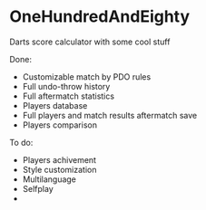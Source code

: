 # OneHundredAndEighty
Darts score calculator with some cool stuff

Done:

  * Сustomizable match by PDO rules
  * Full undo-throw history
  * Full aftermatch statistics
  * Players database
  * Full players and match results aftermatch save
  * Players comparison
  
To do:
 
  * Players achivement
  * Style customization
  * Multilanguage
  * Selfplay
  * 
  
